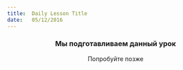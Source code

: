 ```yaml
---
title:  Daily Lesson Title
date:   05/12/2016
---
```


### <center>Мы подготавливаем данный урок</center> 

 <center>Попробуйте позже</center>